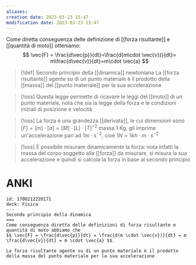 ```yaml
---
aliases: 
creation date: 2023-03-23 15:47
modification date: 2023-03-23 15:47
---
```


Come diretta conseguenza delle definizione di [[forza risultante]] e [[quantità di moto]] otteniamo:
$$
\vec{F} = \frac{d\vec{p}}{dt}=\frac{d(m\cdot \vec{v})}{dt}= m\frac{d\vec{v}}{dt}=m\cdot \vec{a}   
$$
>[!def] Secondo principio della [[dinamica]] newtoniana
>La [[forza risultante]] agente su di un punto materiale è il prodotto della [[massa]] del [[punto materiale]] per la sua accelerazione

>[!oss]
>Questa legge permette di ricavare le leggi del [[moto]] di un punto materiale, nota che sia la legge della forza e le condizioni iniziali di posizione e velocità

>[!oss]
>La forza è una grandezza [[derivata]], le cui dimensioni sono $[F] = [m]\cdot[a] = [M]\cdot[L]\cdot[T]^{-2}$ massa 1 Kg, gli imprime un'accelerazione pari ad $1 m \cdot s^{-2}$, cioè $1 N = 1kh \cdot m \cdot s^{-2}$

>[!oss]
>È possibile misurare dinamicamente la forza: nota infatti la massa del corpo soggetto alla [[forza]] da misurare, si misura la sua accelerazione e quindi si calcola la forza in base al secondo principio

# ANKI

```anki
id: 1700212220171
deck: Fisica
---
Secondo principio della dinamica
===
Come conseguenza diretta delle definizioni di forza risultante e quantità di moto abbiamo che
$$ \vec{F} = \frac{d\vec{p}}{dt} = \frac{d(m \cdot \vec{v})}{dt} = m \frac{d\vec{v}}{dt} = m \cdot \vec{a} $$.

La forza risultante agente su di un punto materiale è il prodotto della massa del punto materiale per la sua accelerazione
```

